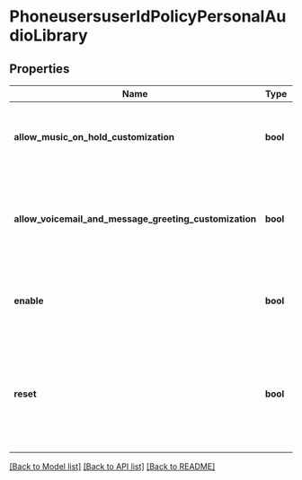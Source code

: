 # PhoneusersuserIdPolicyPersonalAudioLibrary

## Properties
Name | Type | Description | Notes
------------ | ------------- | ------------- | -------------
**allow_music_on_hold_customization** | **bool** | Whether to allow the user to customize allow music on hold. | [optional] 
**allow_voicemail_and_message_greeting_customization** | **bool** | Whether to allow the user to customize voicemail and message greeting. | [optional] 
**enable** | **bool** | Whether to allow users to change their own audio library. | [optional] 
**reset** | **bool** | Whether the user&#x27;s personal audio library reset option will use the phone site&#x27;s settings. | [optional] 

[[Back to Model list]](../README.md#documentation-for-models) [[Back to API list]](../README.md#documentation-for-api-endpoints) [[Back to README]](../README.md)

